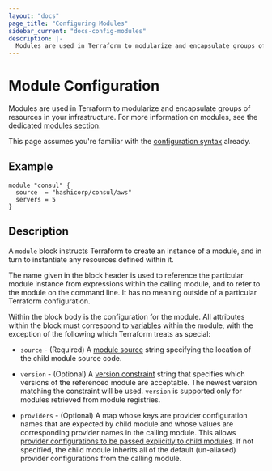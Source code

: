 ```yaml
---
layout: "docs"
page_title: "Configuring Modules"
sidebar_current: "docs-config-modules"
description: |-
  Modules are used in Terraform to modularize and encapsulate groups of resources in your infrastructure. For more information on modules, see the dedicated modules section.
---
```


# Module Configuration

Modules are used in Terraform to modularize and encapsulate groups of
resources in your infrastructure. For more information on modules, see
the dedicated
[modules section](/docs/modules/index.html).

This page assumes you're familiar with the
[configuration syntax](/docs/configuration/syntax.html)
already.

## Example

```hcl
module "consul" {
  source  = "hashicorp/consul/aws"
  servers = 5
}
```

## Description

A `module` block instructs Terraform to create an instance of a module,
and in turn to instantiate any resources defined within it.

The name given in the block header is used to reference the particular module
instance from expressions within the calling module, and to refer to the
module on the command line. It has no meaning outside of a particular
Terraform configuration.

Within the block body is the configuration for the module. All attributes
within the block must correspond to [variables](/docs/configuration/variables.html)
within the module, with the exception of the following which Terraform
treats as special:

* `source` - (Required) A [module source](/docs/modules/sources.html) string
  specifying the location of the child module source code.

* `version` - (Optional) A [version constraint](/docs/modules/usage.html#module-versions)
  string that specifies which versions of the referenced module are acceptable.
  The newest version matching the constraint will be used. `version` is supported
  only for modules retrieved from module registries.

* `providers` - (Optional) A map whose keys are provider configuration names
  that are expected by child module and whose values are corresponding
  provider names in the calling module. This allows
  [provider configurations to be passed explicitly to child modules](/docs/modules/usage.html#providers-within-modules).
  If not specified, the child module inherits all of the default (un-aliased)
  provider configurations from the calling module.
